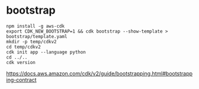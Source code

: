 # bootstrap

```
npm install -g aws-cdk
export CDK_NEW_BOOTSTRAP=1 && cdk bootstrap --show-template > bootstrap/template.yaml
mkdir -p temp/cdkv2
cd temp/cdkv2
cdk init app --language python
cd ../..
cdk version
```

https://docs.aws.amazon.com/cdk/v2/guide/bootstrapping.html#bootstrapping-contract

